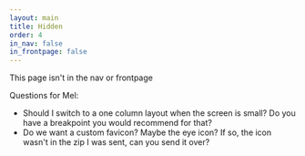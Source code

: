 ```yaml
---
layout: main
title: Hidden
order: 4
in_nav: false
in_frontpage: false
---
```


This page isn't in the nav or frontpage

Questions for Mel:
- Should I switch to a one column layout when the screen is small? Do you have a breakpoint you would recommend for that?
- Do we want a custom favicon? Maybe the eye icon? If so, the icon wasn't in the zip I was sent, can you send it over?


